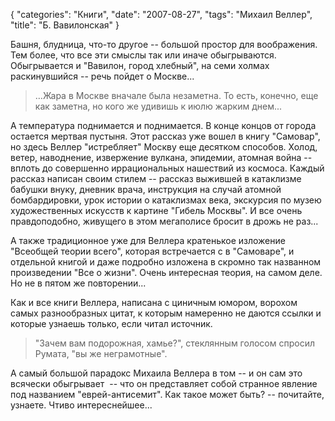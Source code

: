 {
   "categories": "Книги",
   "date": "2007-08-27",
   "tags": "Михаил Веллер",
   "title": "Б. Вавилонская"
}

Башня, блудница, что-то другое -- большой простор для воображения. Тем более, что все эти смыслы так или иначе обыгрываются. Обыгрывается и "Вавилон, город хлебный", на семи холмах раскинувшийся -- речь пойдет о Москве...

> …Жара в Москве вначале была незаметна. То есть, конечно, еще как заметна, но кого же удивишь к июлю жарким днем...

А температура поднимается и поднимается. В конце концов от города остается мертвая пустыня. Этот рассказ уже вошел в книгу "Самовар", но здесь Веллер "истребляет" Москву еще десятком способов. Холод, ветер, наводнение, извержение вулкана, эпидемии, атомная война -- вплоть до совершенно иррациональных нашествий из космоса. Каждый рассказ написан своим стилем -- рассказ выжившей в катаклизме бабушки внуку, дневник врача, инструкция на случай атомной бомбардировки, урок истории о катаклизмах века, экскурсия по музею художественных искусств к картине "Гибель Москвы". И все очень правдоподобно, живущего в этом мегаполисе бросит в дрожь не раз...

А также традиционное уже для Веллера кратенькое изложение "Всеобщей теории всего", которая встречается с в "Самоваре", и отдельной книгой и даже подробно изложена в скромно так названном произведении "Все о жизни". Очень интересная теория, на самом деле. Но не в пятом же повторении...

Как и все книги Веллера, написана с циничным юмором, ворохом самых разнообразных цитат, к которым намеренно не даются ссылки и которые узнаешь только, если читал источник.

> "Зачем вам подорожная, хамье?", стеклянным голосом спросил Румата, "вы же неграмотные".

А самый большой парадокс Михаила Веллера в том -- и он сам это всячески обыгрывает  -- что он представляет собой странное явление под названием "еврей-антисемит". Как такое может быть? -- почитайте, узнаете. Чтиво интереснейшее...
